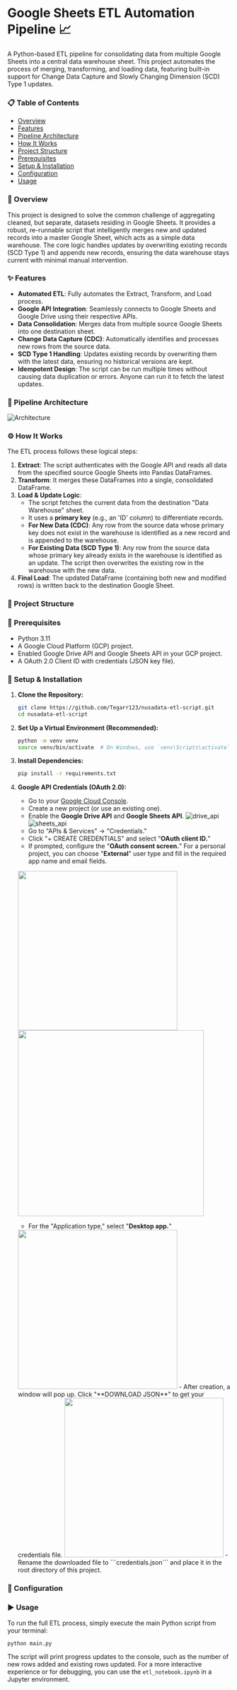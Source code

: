 # Google Sheets ETL Automation Pipeline 📈
A Python-based ETL pipeline for consolidating data from multiple Google Sheets into a central data warehouse sheet. This project automates the process of merging, transforming, and loading data, featuring built-in support for Change Data Capture and Slowly Changing Dimension (SCD) Type 1 updates.

### 📋 Table of Contents
- [Overview](#-overview)
- [Features](#-features)
- [Pipeline Architecture](#-pipeline-architecture)
- [How It Works](#-how-it-works)
- [Project Structure](#-project-structure)
- [Prerequisites](#-prerequisites)
- [Setup & Installation](#-setup--installation)
- [Configuration](#-configuration)
- [Usage](#%EF%B8%8F-usage)

### 🔎 Overview
This project is designed to solve the common challenge of aggregating cleaned, but separate, datasets residing in Google Sheets. It provides a robust, re-runnable script that intelligently merges new and updated records into a master Google Sheet, which acts as a simple data warehouse. The core logic handles updates by overwriting existing records (SCD Type 1) and appends new records, ensuring the data warehouse stays current with minimal manual intervention.

### ✨ Features
- **Automated ETL**: Fully automates the Extract, Transform, and Load process.
- **Google API Integration**: Seamlessly connects to Google Sheets and Google Drive using their respective APIs.
- **Data Consolidation**: Merges data from multiple source Google Sheets into one destination sheet.
- **Change Data Capture (CDC)**: Automatically identifies and processes new rows from the source data.
- **SCD Type 1 Handling**: Updates existing records by overwriting them with the latest data, ensuring no historical versions are kept.
- **Idempotent Design**: The script can be run multiple times without causing data duplication or errors. Anyone can run it to fetch the latest updates.
### 📄 Pipeline Architecture
![Architecture](images/architecture.png)

### ⚙️ How It Works
The ETL process follows these logical steps:
1. **Extract**: The script authenticates with the Google API and reads all data from the specified source Google Sheets into Pandas DataFrames.
2. **Transform**: It merges these DataFrames into a single, consolidated DataFrame.
3. **Load & Update Logic**:
   - The script fetches the current data from the destination "Data Warehouse" sheet.
   - It uses a **primary key** (e.g., an 'ID' column) to differentiate records.
   - **For New Data (CDC)**: Any row from the source data whose primary key does not exist in the warehouse is identified as a new record and is appended to the warehouse.
   - **For Existing Data (SCD Type 1)**: Any row from the source data whose primary key already exists in the warehouse is identified as an update. The script then overwrites the existing row in the warehouse with the new data.
4. **Final Load**: The updated DataFrame (containing both new and modified rows) is written back to the destination Google Sheet.

### 📁 Project Structure


### 🔧 Prerequisites
- Python 3.11
- A Google Cloud Platform (GCP) project.
- Enabled Google Drive API and Google Sheets API in your GCP project.
- A OAuth 2.0 Client ID with credentials (JSON key file).
  
### 🚀 Setup & Installation
1. **Clone the Repository:**
   ```bash
   git clone https://github.com/Tegarr123/nusadata-etl-script.git
   cd nusadata-etl-script
   ```
2. **Set Up a Virtual Environment (Recommended):**
   ```bash
   python -m venv venv
   source venv/bin/activate  # On Windows, use `venv\Scripts\activate`
   ```
3. **Install Dependencies:**
   ```bash
   pip install -r requirements.txt
   ```
4. **Google API Credentials (OAuth 2.0):**
   - Go to your [Google Cloud Console](https://console.cloud.google.com/).
   - Create a new project (or use an existing one).
   - Enable the **Google Drive API** and **Google Sheets API**.
   ![drive_api](images/drive.api.png) ![sheets_api](images/sheets.api.png)
   - Go to "APIs & Services" → "Credentials."
   - Click "+ CREATE CREDENTIALS" and select "**OAuth client ID.**"
   - If prompted, configure the "**OAuth consent screen.**" For a personal project, you can choose "**External**" user type and fill in the required app name and email fields.
     
   <img src="images/set.name.auth.platform.png" width="360"> <img src="images/consent.audience.png" width="420">
   - For the "Application type," select "**Desktop app.**"
   <img src="images/app.type.oauth.png" width="360">
   - After creation, a window will pop up. Click "**DOWNLOAD JSON**" to get your credentials file.
   <img src="images/download.json.credentials.png" width="360">
   - Rename the downloaded file to ```credentials.json``` and place it in the root directory of this project.
   
### 🔩 Configuration

### ▶️ Usage
To run the full ETL process, simply execute the main Python script from your terminal:
```bash
python main.py
```
The script will print progress updates to the console, such as the number of new rows added and existing rows updated.
For a more interactive experience or for debugging, you can use the ```etl_notebook.ipynb``` in a Jupyter environment.

